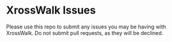 # XrossWalk Issues
Please use this repo to submit any issues you may be having with XrossWalk. Do not submit pull requests, as they will be declined.

